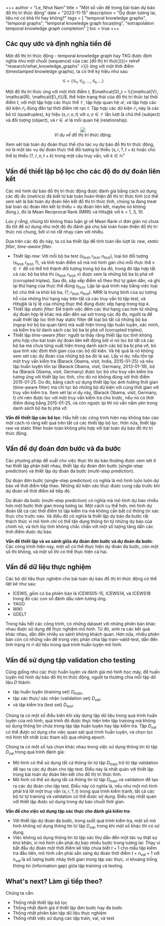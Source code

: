 +++
author = "Le, Nhut Nam"
title = "Một số vấn đề trong bài toán dự báo đồ thị tri thức động"
date = "2023-11-15"
description = "Dự đoán tương lai, liệu nó có khả thi hay không?"
tags = [
    "temporal knowledge graphs", "temporal graphs", "temporal knowledge graph focasting", "extrapolation temporal knowledge graph completion"
]
toc = true
+++

## Các quy ước và định nghĩa tiền đề

Một đồ thị tri thức động - temporal knowledge graph hay TKG được định nghĩa như một chuỗi (sequence) của các [đồ thị tri thức]({{< relref "research/what_knowledge_graphs" >}}) ứng với một thời điểm (timestamped knowledge graphs), ta có thể ký hiệu như sau:

$$
\mathcal{G} = (\mathcal{G}_1, \mathcal{G}_2, ..., \mathcal{G}_t, ...)
$$

Một đồ thị tri thức ứng với một thời điểm $t$, $\mathcal{G}_t = \\{\mathcal{V}, \mathcal{R}, \mathcal{E}_t\\}$, thể hiện trạng thái của đồ thị tri thức tại thời điểm $t$, với một tập hợp các thực thể $\mathcal{V}$, tập hợp quan hệ $\mathcal{R}$, và tập hợp các dữ kiện $\mathcal{E}_t$ đúng đắn tại thời điểm rời rạc $t$. Tập hợp các dữ kiện $\mathcal{E}_t$ này là các bộ tứ (quadruples), ký hiệu $(s, r, o, t)$ với $s, o \in \mathcal{V}$ lần lượt là chủ thể (subject) và đối tượng (object), và $r \in \mathcal{R}$ là mối quan hệ (relationship).

<p align="center">
  <img src="https://ars.els-cdn.com/content/image/1-s2.0-S1568494621000673-gr1.jpg" />
  <br>
    <em>Ví dụ về đồ thị tri thức động.</em>
</p>

Xem xét bài toán dự đoán thực thể cho tác vụ dự báo đồ thị tri thức động, nó là một tác vụ dự đoán thực thể đối tượng bị thiếu $(s, r, ?, t + k)$ hoặc chủ thể bị thiếu $(?, r, o, t + k)$ trong một câu truy vấn, với $k \in \mathbb{N}^{+}$

## Vấn đề thiết lập bộ lọc cho các độ đo dự đoán liên kết

Các mô hình dự báo đồ thị tri thức động được đánh giá bằng cách sử dụng các độ đo (metrics) đã biết từ bài toán hoàn thiện đồ thị tri thức tĩnh (có thể xem xét là bài toán dự đoán liên kết đồ thị tri thức tĩnh, chúng ta đang treat bài toán dự đoán liên kết bị thiếu = dự đoán liên kết, maybe nó không đúng.), đó là Mean Reciprocal Rank (MRR) và Hits@k với k = 1, 3, 10. 

*Lưu ý rằng*, chúng tôi không thảo luận gì về Mean Rank vì đơn giản nó chưa đủ tốt để sử dụng như một độ đo đánh giá cho bài toán hoàn thiện đồ thị tri thức nói chung, bởi vì nó rất nhạy cảm với nhiễu.

Dựa trên các độ đo này, ta có ba thiết lập để tính toán lần lượt là: *raw*, *static filter*, *time-aware filter*.
- Thiết lập *raw*: Với mỗi bộ ba test $(s_{test}, r_{test}, o_{test})$, loại bỏ đối tượng $(s_{test}, r_{test}, ?)$, và tính toán điểm số mà mô hình gán cho mỗi thực thể $v \in \mathcal{V}$ để có thể trở thành đối tượng trong bộ ba đó, trong đó tập hợp tất cả các bộ ba khả thi $(s_{test}, r_{test}, v)$ được xem là những bộ ba bị phá vỡ (corrupted triples). Sau đó, sắp xếp điểm số theo thứ tự giảm dần, và ghi lại thứ hạng của thực thể đúng $o_{test}$. Lặp lại quá trình này bằng việc loại bỏ chủ thể ra khỏi bộ ba, $(?, r_{test}, o_{test})$. MRR là trung bình của sự tương hỗ của những thứ hạng này trên tất cả các truy vấn từ tập test, và Hits@k là tỷ lệ của những thực thể đúng được xếp hạng trong top $k$.
- Thiết lập *static filter*: Để tránh việc đếm các thứ hạng cao hơn từ những dự đoán hợp lệ khác mà dẫn đến sai sót trong các độ đo, người ta đề xuất thiết lặp lọc tĩnh hay static filter để loại bỏ tất cả những bộ ba (ngoại trừ bộ ba quan tâm) mà xuất hiện trong tập huấn luyện, xác minh, và kiểm tra từ danh sách các bộ ba bị phá vỡ (corrupted triples).
- Thiết lập *time-aware filter*: người ta thấy rằng thiết lặp lọc tĩnh không phù hợp cho bài toán dự đoán liên kết động bởi vì nó lọc bỏ tất cả các bộ ba mà chưa từng xuất hiện trong danh sách các bộ ba bị phá vỡ, bỏ qua tính xác định thời gian của các bộ dữ kiện. Và hệ quả là nó không xem xét các dự đoán của những bộ ba đó là sai. Lấy ví dụ: nếu tồn tại một truy vấn kiểm tra (Barack Obama, visit, India, 2015-01-25) và nếu tập huấn luyện tồn tại (Barack Obama, visit, Germany, 2013-01-18), bộ ba (Barack Obama, visit, Germany) được lọc bỏ cho truy vấn kiểm tra tương ứng với thiết lập lọc tĩnh, cho dù nó không đúng với thời điểm 2015-01-25. Do đó, bằng cách sử dụng thiết lập lọc ảnh hưởng thời gian (time-aware filter) mà chỉ lọc bỏ những bộ dữ kiện với cùng thời gian với truy vấn kiểm tra. Xem xét lại ví dụ này, (Barack Obama, visit, Germany, t) chỉ nên được lọc với một truy vấn kiểm tra cho trước, nếu nó có thời điểm đúng bằng 2015-01-25, và còn ngược lại thì nó vẫn nằm yên trong danh sách bộ ba bị phá vỡ.

**Vấn đề thiết lập các bộ lọc**: Hầu hết các công trình hiện nay không báo cáo một cách rõ ràng kết quả trên tất cả các thiết lập bộ lọc. Hơn nữa, thiết lập raw và static filter hoàn toàn không phù hợp với bài toán dự báo đồ thị tri thức động.

## Vấn đề dự đoán đơn bước và đa bước

Các phương pháp đề xuất cho việc thực thi dự báo thường được xem xét ở hai thiết lập phân biệt nhau, thiết lập dự đoán đơn bước (single-step prediction) và thiết lập dự đoán đa bước (multi-step prediction).

Dự đoán đơn bước (single-step prediction) có nghĩa là mô hình luôn luôn dự báo về thời điểm tiếp theo. Những dữ kiện xác thực được cung cấp trước khi dự đoán về thời điểm kế tiếp đó.

Dự đoán đa bước (multi-step prediction) có nghĩa mà mô hình dự báo nhiều hơn một bước thời gian trong tương lai. Một cách cụ thể hơn, mô hình dự đoán tất cả các thời điểm từ tập kiểm tra mà không cần bất cứ thông tin xác thực cho trước nào. Và điều đó có nghĩa là thiết lập dự báo đa bước rất thách thức vì mô hình chỉ có thể tận dụng thông tin từ những dự báo của chính nó, và tích lũy tính không chắc chắn với một số lượng tăng dần các thời điểm được dự báo.

**Vấn đề thiết lập và so sánh giữa dự đoán đơn bước và dự đoán đa bước**: Các công trình hiện nay, một số có thể thực hiện dự đoán đa bước, còn một số thì không, và một số thì có thể thực hiện cả hai. 

## Vấn đề dữ liệu thực nghiệm

Các bộ dữ liệu thực nghiệm cho bài toán dự báo đồ thị tri thức động có thể liệt kê như sau:
- ICEWS, gồm có ba phiên bản là ICEWS05-15, ICEWS14, và ICEWS18 trong đó các con số đánh dấu năm tương ứng.
- YAGO
- WIKI
- GDELT

Trong hầu hết các công trình, có những dataset với những phiên bản khác nhau được sử dụng để thực nghiệm mô hình. Từ đó, sinh ra các kết quả khác nhau, dẫn đến nhiều so sánh không khách quan. Hơn nữa, nhiều phiên bản còn có những vấn đề trong việc phân chia tập train-valid-test, dẫn đến tình trạng rò rỉ dữ liệu trong quá trình huấn luyện mô hình.


## Vấn đề sử dụng tập validation cho testing

Cũng giống như các thức huấn luyện và đánh giá mô hình học máy, để huấn luyện mô hình dự báo đồ thị tri thức động, người ta thường chia mỗi tập dữ liệu ${D}$ thành:
- tập huấn luyện (training set) ${D}_{train}$, 
- tập xác thực/ xác nhận (validation set) ${D}_{val}$, 
- và tập kiểm tra (test set) ${D}_{test}$. 

Chúng ta có một số điều kiện khi xây dựng tập dữ liệu trong quá trình huấn luyện của mô hình, quá trình đó được thực hiện trên tập training mà không sử dụng thông tin chứa trong tập tập huấn luyện hay tập kiểm tra. Tập ${D}_{val}$ có thể được sử dụng cho việc quan sát quá trình huấn luyện, và chọn lọc mô hình tốt nhất (các tham số) qua những epoch. 

Chúng ta có một số lựa chọn khác nhau trong việc sử dụng thông tin từ tập ${D}_{val}$ trong quá trình đánh giá:
- Mô hình có thể sử dụng tất cả thông tin từ tập ${D}_{train}$ trừ từ tập validation để tạo ra các dự đoán cho tập test. Điều này là nhất quán với thiết lập trong bài toán dự đoán liên kết cho đồ thị tri thức tĩnh.
- Mô hình có thể sử dụng tất cả thông tin từ tập ${D}_{train}$ và validation để tạo ra các dự đoán cho tập test. Điều này có nghĩa là, nếu như một mô hình phải trả lời một truy vấn $(s, r, ?, t)$ trong quá trình kiểm tranh, tất cả các bộ tứ từ training và validation có thể được sử dụng. Điều này nhất quán với thiết lập được sử dụng trong dự báo chuỗi thời gian.


**Vấn đề cho việc sử dụng tập xác thực cho đánh giá kiểm tra**: 
- Với thiết lập dự đoán đa bước, trong suốt quá trình kiểm tra, một số mô hình không sử dụng thông tin từ tập ${D}_{val}$, trong khi một số khác thì có sử dụng. 
- Việc không sử dụng thông tin từ tập xác thự dẫn đến một tác vụ thật sự khó khăn, vì mô hình cần phải dự báo nhiều bước trong tương lai: Thay vì bắt đầu dự đoán một thời điểm kế tiếp chưa biết $t+1$ cho mẫu tập kiểm tra đầu tiên, mô hình cần phải sẵn sàng dự đoán thời điểm $t + n_{val} + 1$ với $n_{val}$ là số lượng bước nhảy thời gian trong tập xác thực, vì khoảng trống thông tin (information gap) giữa tập training và testing.


## What's next? Làm gì tiếp theo?

Chúng ta cần:
- Thống nhất thiết lập bộ lọc
- Thống nhất đánh giá ở thiết lập đơn bước hay đa bước
- Thống nhất phiên bản tập dữ liệu thực nghiệm
- Thống nhất việc sử dụng các tập train, val, và test

